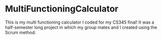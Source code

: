 # MultiFunctioningCalculator
This is my multi functioning calculator I coded for my CS345 final! It was a half-semester long project in which my group mates and I created using the Scrum method.
